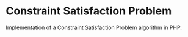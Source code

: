 Constraint Satisfaction Problem
===============================

Implementation of a Constraint Satisfaction Problem algorithm in PHP.

